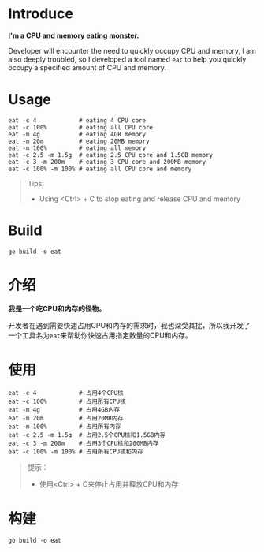 # Introduce
<b>I'm a CPU and memory eating monster.</b>

Developer will encounter the need to quickly occupy CPU and memory, I am also deeply troubled, so I developed a tool named `eat` to help you quickly occupy a specified amount of CPU and memory.

# Usage

```shell
eat -c 4            # eating 4 CPU core
eat -c 100%         # eating all CPU core
eat -m 4g           # eating 4GB memory
eat -m 20m          # eating 20MB memory
eat -m 100%         # eating all memory
eat -c 2.5 -m 1.5g  # eating 2.5 CPU core and 1.5GB memory
eat -c 3 -m 200m    # eating 3 CPU core and 200MB memory
eat -c 100% -m 100% # eating all CPU core and memory
```

> Tips:
> - Using \<Ctrl\> + C to stop eating and release CPU and memory

# Build

```shell
go build -o eat
```

# 介绍
<b>我是一个吃CPU和内存的怪物。</b>

开发者在遇到需要快速占用CPU和内存的需求时，我也深受其扰，所以我开发了一个工具名为`eat`来帮助你快速占用指定数量的CPU和内存。

# 使用

```shell
eat -c 4            # 占用4个CPU核
eat -c 100%         # 占用所有CPU核
eat -m 4g           # 占用4GB内存
eat -m 20m          # 占用20MB内存
eat -m 100%         # 占用所有内存
eat -c 2.5 -m 1.5g  # 占用2.5个CPU核和1.5GB内存
eat -c 3 -m 200m    # 占用3个CPU核和200MB内存
eat -c 100% -m 100% # 占用所有CPU核和内存
```

> 提示：
> - 使用\<Ctrl\> + C来停止占用并释放CPU和内存

# 构建

```shell
go build -o eat
```